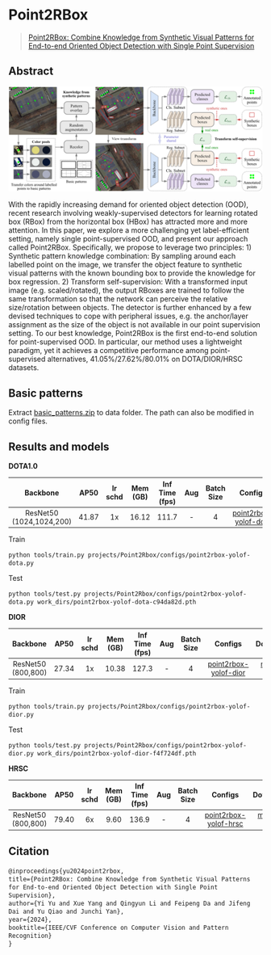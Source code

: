 # Point2RBox

> [Point2RBox: Combine Knowledge from Synthetic Visual Patterns for End-to-end Oriented Object Detection with Single Point Supervision](https://arxiv.org/pdf/2311.14758)

<!-- [ALGORITHM] -->

## Abstract

<div align=center>
<img src="https://raw.githubusercontent.com/zytx121/image-host/main/imgs/point2rbox.png" width="800"/>
</div>

With the rapidly increasing demand for oriented object detection (OOD), recent research involving weakly-supervised detectors for learning rotated box (RBox) from the horizontal box (HBox) has attracted more and more attention. In this paper, we explore a more challenging yet label-efficient setting, namely single point-supervised OOD, and present our approach called Point2RBox. Specifically, we propose to leverage two principles: 1) Synthetic pattern knowledge combination: By sampling around each labelled point on the image, we transfer the object feature to synthetic visual patterns with the known bounding box to provide the knowledge for box regression. 2) Transform self-supervision: With a transformed input image (e.g. scaled/rotated), the output RBoxes are trained to follow the same transformation so that the network can perceive the relative size/rotation between objects. The detector is further enhanced by a few devised techniques to cope with peripheral issues, e.g. the anchor/layer assignment as the size of the object is not available in our point supervision setting. To our best knowledge, Point2RBox is the first end-to-end solution for point-supervised OOD. In particular, our method uses a lightweight paradigm, yet it achieves a competitive performance among point-supervised alternatives, 41.05%/27.62%/80.01% on DOTA/DIOR/HRSC datasets.

## Basic patterns

Extract [basic_patterns.zip](https://github.com/open-mmlab/mmrotate/files/13816461/basic_patterns.zip) to data folder. The path can also be modified in config files.

## Results and models

**DOTA1.0**

|         Backbone         | AP50  | lr schd | Mem (GB) | Inf Time (fps) | Aug | Batch Size |                       Configs                       |                                                                                                                    Download                                                                                                                    |
| :----------------------: | :---: | :-----: | :------: | :------------: | :-: | :--------: | :-------------------------------------------------: | :--------------------------------------------------------------------------------------------------------------------------------------------------------------------------------------------------------------------------------------------: |
| ResNet50 (1024,1024,200) | 41.87 |   1x    |  16.12   |     111.7      |  -  |     4     | [point2rbox-yolof-dota](./configs/point2rbox-yolof-dota.py) | [model](https://download.openmmlab.com/mmrotate/v1.0/point2rbox/point2rbox-yolof-dota/point2rbox-yolof-dota-c94da82d.pth)   \| [log](https://download.openmmlab.com/mmrotate/v1.0/point2rbox/point2rbox-yolof-dota/point2rbox-yolof-dota.json) |


Train
```
python tools/train.py projects/Point2Rbox/configs/point2rbox-yolof-dota.py
```  

Test
```
python tools/test.py projects/Point2Rbox/configs/point2rbox-yolof-dota.py work_dirs/point2rbox-yolof-dota-c94da82d.pth
```

**DIOR**

|      Backbone      | AP50  | lr schd | Mem (GB) | Inf Time (fps) | Aug | Batch Size |                       Configs                       |                                                                                                                    Download                                                                                                                    |
| :----------------: | :---: | :-----: | :------: | :------------: | :-: | :--------: | :-------------------------------------------------: | :--------------------------------------------------------------------------------------------------------------------------------------------------------------------------------------------------------------------------------------------: |
| ResNet50 (800,800) | 27.34 |   1x    |  10.38   |     127.3      |  -  |     4     | [point2rbox-yolof-dior](./configs/point2rbox-yolof-dior.py) | [model](https://download.openmmlab.com/mmrotate/v1.0/point2rbox/point2rbox-yolof-dior/point2rbox-yolof-dior-f4f724df.pth)   \| [log](https://download.openmmlab.com/mmrotate/v1.0/point2rbox/point2rbox-yolof-dior/point2rbox-yolof-dior.json) |

Train
```
python tools/train.py projects/Point2Rbox/configs/point2rbox-yolof-dior.py
```

Test
```
python tools/test.py projects/Point2Rbox/configs/point2rbox-yolof-dior.py work_dirs/point2rbox-yolof-dior-f4f724df.pth
```

**HRSC**

|      Backbone      | AP50  | lr schd | Mem (GB) | Inf Time (fps) | Aug | Batch Size |                       Configs                       |                                                                                                                   Download                                                                                                                    |
| :----------------: | :---: | :-----: | :------: | :------------: | :-: | :--------: | :-------------------------------------------------: | :-------------------------------------------------------------------------------------------------------------------------------------------------------------------------------------------------------------------------------------------: |
| ResNet50 (800,800) | 79.40 |   6x    |   9.60   |     136.9      |  -  |     4      | [point2rbox-yolof-hrsc](./configs/point2rbox-yolof-hrsc.py) | [model](https://download.openmmlab.com/mmrotate/v1.0/point2rbox/point2rbox-yolof-hrsc/point2rbox-yolof-hrsc-9d096323.pth)  \| [log](https://download.openmmlab.com/mmrotate/v1.0/point2rbox/point2rbox-yolof-hrsc/point2rbox-yolof-hrsc.json) |

## Citation

```
@inproceedings{yu2024point2rbox,
title={Point2RBox: Combine Knowledge from Synthetic Visual Patterns for End-to-end Oriented Object Detection with Single Point Supervision},
author={Yi Yu and Xue Yang and Qingyun Li and Feipeng Da and Jifeng Dai and Yu Qiao and Junchi Yan},
year={2024},
booktitle={IEEE/CVF Conference on Computer Vision and Pattern Recognition}
}
```